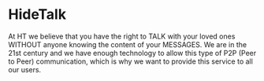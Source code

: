 # HideTalk
At HT we believe that you have the right to TALK with your loved ones WITHOUT anyone knowing the content of your MESSAGES. We are in the 21st century and we have enough technology to allow this type of P2P (Peer to Peer) communication, which is why we want to provide this service to all our users. 
